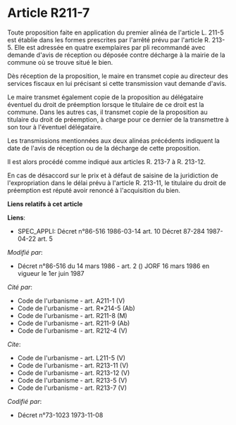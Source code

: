 # Article R211-7

Toute proposition faite en application du premier alinéa de l'article L. 211-5 est établie dans les formes prescrites par
l'arrêté prévu par l'article R. 213-5. Elle est adressée en quatre exemplaires par pli recommandé avec demande d'avis de
réception ou déposée contre décharge à la mairie de la commune où se trouve situé le bien. 

Dès réception de la proposition, le maire en transmet copie au directeur des services fiscaux en lui précisant si cette
transmission vaut demande d'avis. 

Le maire transmet également copie de la proposition au délégataire éventuel du droit de préemption lorsque le titulaire de ce
droit est la commune. Dans les autres cas, il transmet copie de la proposition au titulaire du droit de préemption, à charge
pour ce dernier de la transmettre à son tour à l'éventuel délégataire. 

Les transmissions mentionnées aux deux alinéas précédents indiquent la date de l'avis de réception ou de la décharge de cette
proposition. 

Il est alors procédé comme indiqué aux articles R. 213-7 à R. 213-12. 

En cas de désaccord sur le prix et à défaut de saisine de la juridiction de l'expropriation dans le délai prévu à l'article
R. 213-11, le titulaire du droit de préemption est réputé avoir renoncé à l'acquisition du bien.

**Liens relatifs à cet article**

**Liens**:

  - SPEC_APPLI: Décret n°86-516 1986-03-14 art. 10 Décret 87-284 1987-04-22 art. 5

_Modifié par_:

  - Décret n°86-516 du 14 mars 1986 - art. 2 () JORF 16 mars 1986 en vigueur le 1er juin 1987

_Cité par_:

  - Code de l'urbanisme - art. A211-1 (V)
  - Code de l'urbanisme - art. R*214-5 (Ab)
  - Code de l'urbanisme - art. R211-8 (M)
  - Code de l'urbanisme - art. R211-9 (Ab)
  - Code de l'urbanisme - art. R212-4 (V)

_Cite_:

  - Code de l'urbanisme - art. L211-5 (V)
  - Code de l'urbanisme - art. R213-11 (V)
  - Code de l'urbanisme - art. R213-12 (V)
  - Code de l'urbanisme - art. R213-5 (V)
  - Code de l'urbanisme - art. R213-7 (V)

_Codifié par_:

  - Décret n°73-1023 1973-11-08
